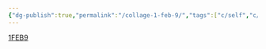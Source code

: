 ```yaml
---
{"dg-publish":true,"permalink":"/collage-1-feb-9/","tags":["c/self","c/japan","c/trip","c/jonny","c/flight-ticket","c/food","c/building","c/YT"],"created":"2024-01-01T16:34:57.415-05:00","updated":"2024-01-04T16:01:50.250-05:00"}
---
```



[1FEB9](https://www.instagram.com/p/Bzji1pIhIVa/)